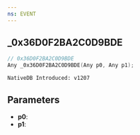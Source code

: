 ```yaml
---
ns: EVENT
---
```

## _0x36D0F2BA2C0D9BDE

```c
// 0x36D0F2BA2C0D9BDE
Any _0x36D0F2BA2C0D9BDE(Any p0, Any p1);
```

```
NativeDB Introduced: v1207
```

## Parameters
* **p0**:
* **p1**:
